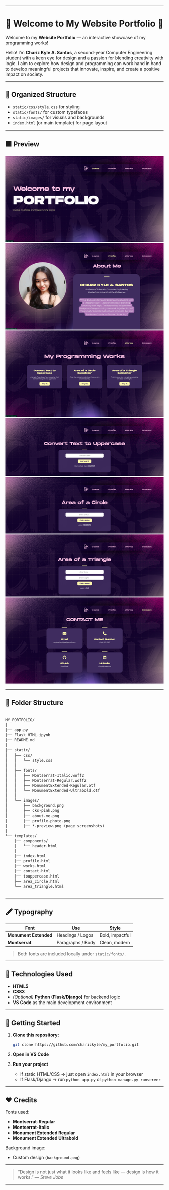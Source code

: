 
---

# 💜 Welcome to My Website Portfolio 🩷

Welcome to my **Website Portfolio** — an interactive showcase of my programming works!

Hello! I’m **Chariz Kyle A. Santos**, a second-year Computer Engineering student with a keen eye for design and a passion for blending creativity with logic. I aim to explore how design and programming can work hand in hand to develop meaningful projects that innovate, inspire, and create a positive impact on society.

---

## 🧭 Organized Structure  
- `static/css/style.css` for styling  
- `static/fonts/` for custom typefaces  
- `static/images/` for visuals and backgrounds  
- `index.html` (or main template) for page layout  

---

## 🟪 Preview
  
![Home Page Preview](static/images/home-page-preview.png)
![Profile Page Preview](static/images/profile-page-preview.png)
![Works Page Preview](static/images/works-page-preview.png)
![To Uppercase Preview](static/images/touppercase-preview.png)
![Area of Circle Preview](static/images/area-circle-preview.png)
![Area of Triangle Preview](static/images/area-triangle-preview.png)
![Contacts Page Preview](static/images/contact-page-preview.png)

---

## 🧩 Folder Structure

```

MY_PORTFOLIO/
│
├── app.py
├── Flask_HTML.ipynb
├── README.md
│
├── static/
│   ├── css/
│   │   └── style.css
│   │
│   ├── fonts/
│   │   ├── Montserrat-Italic.woff2
│   │   ├── Montserrat-Regular.woff2
│   │   ├── MonumentExtended-Regular.otf
│   │   └── MonumentExtended-Ultrabold.otf
│   │
│   └── images/
│       ├── background.png
│       ├── cks-pink.png
│       ├── about-me.png
│       ├── profile-photo.png
│       ├── *-preview.png (page screenshots)
│
└── templates/
    ├── components/
    │   └── header.html
    │
    ├── index.html
    ├── profile.html
    ├── works.html
    ├── contact.html
    ├── touppercase.html
    ├── area_circle.html
    └── area_triangle.html


```

---

## 🖋️ Typography

| Font | Use | Style |
|------|------|-------|
| **Monument Extended** | Headings / Logos | Bold, impactful |
| **Montserrat** | Paragraphs / Body | Clean, modern |

> Both fonts are included locally under `static/fonts/`.

---

## 🧠 Technologies Used

- **HTML5**
- **CSS3**
- *(Optional)* **Python (Flask/Django)** for backend logic  
- **VS Code** as the main development environment

---

## 🚀 Getting Started

1. **Clone this repository:**
   ```bash
   git clone https://github.com/charizkyle/my_portfolio.git
    ```

2. **Open in VS Code**
3. **Run your project**

   * If static HTML/CSS → just open `index.html` in your browser
   * If Flask/Django → run `python app.py` or `python manage.py runserver`

---

## ❤️ Credits

Fonts used:

* **Montserrat-Regular**
* **Montserrat-Italic**
* **Monument Extended Regular**
* **Monument Extended Ultrabold**


Background image:

* Custom design (`background.png`)

---

> “Design is not just what it looks like and feels like — design is how it works.”
> — *Steve Jobs*

---

```
